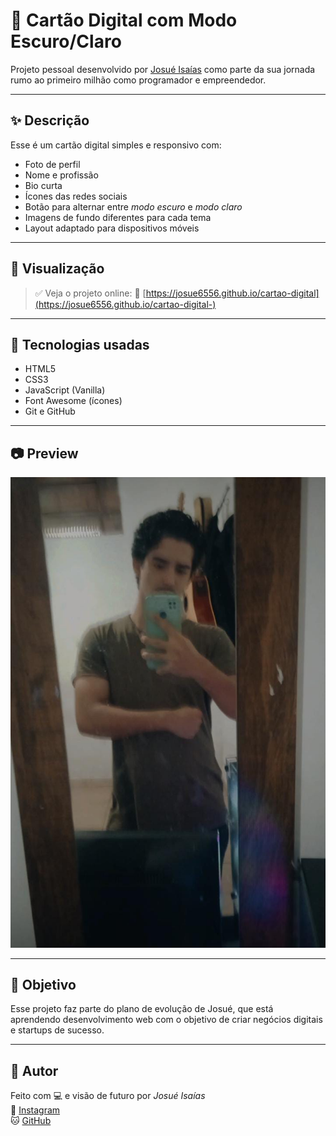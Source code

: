 # 💼 Cartão Digital com Modo Escuro/Claro

Projeto pessoal desenvolvido por [Josué Isaías](https://www.instagram.com/js_torres17k/) como parte da sua jornada rumo ao primeiro milhão como programador e empreendedor.

---

## ✨ Descrição

Esse é um cartão digital simples e responsivo com:

- Foto de perfil
- Nome e profissão
- Bio curta
- Ícones das redes sociais
- Botão para alternar entre *modo escuro* e *modo claro*
- Imagens de fundo diferentes para cada tema
- Layout adaptado para dispositivos móveis

---

## 📱 Visualização

> ✅ Veja o projeto online:
🔗 [https://josue6556.github.io/cartao-digital](https://josue6556.github.io/cartao-digital-)  


---

## 🧰 Tecnologias usadas

- HTML5
- CSS3
- JavaScript (Vanilla)
- Font Awesome (ícones)
- Git e GitHub

---

## 📷 Preview

![Preview do projeto](./assets/eu2.png.jpg)

---

## 📌 Objetivo

Esse projeto faz parte do plano de evolução de Josué, que está aprendendo desenvolvimento web com o objetivo de criar negócios digitais e startups de sucesso.

---

## 🚀 Autor

Feito com 💻 e visão de futuro por *Josué Isaías*  
📲 [Instagram](https://www.instagram.com/js_torres17k/)  
🐱 [GitHub](https://github.com/Josue6556)
